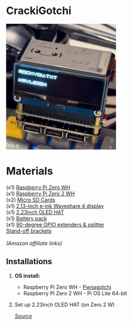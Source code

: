# CrackiGotchi
![](images/crackigotchi.jpg)


# Materials
(x1) [Raspberry Pi Zero WH](https://amzn.to/49mZVxC)<br />
(x1) [Raspberry Pi Zero 2 WH](https://amzn.to/3Ov69Dm)<br />
(x2) [Micro SD Cards](https://amzn.to/48bSKY8)<br />
(x1) [2.13-inch e-ink Waveshare 4 display](https://amzn.to/3HTGT6h)<br />
(x1) [2.23inch OLED HAT](https://amzn.to/3V2gCKb)<br />
(x1) [Battery pack](https://amzn.to/4e2aQzL)<br />
(x1) [90-degree GPIO extenders & splitter](https://amzn.to/3Uooea9)<br />
[Stand-off brackets](https://amzn.to/3St6NSX)<br />
<br />
_(Amazon affiliate links)_<br />
## **Installations**

1. **OS install:**
   - Raspberry Pi Zero WH - [Pwnagotchi](https://pwnagotchi.ai/installation/) <br />
   - Raspberry Pi Zero 2 WH - Pi OS Lite 64-bit

2. Set up 2.23inch OLED HAT (on Zero 2 W) 

    _[Source](https://www.waveshare.com/wiki/2.23inch_OLED_HAT)_
   
<br />
